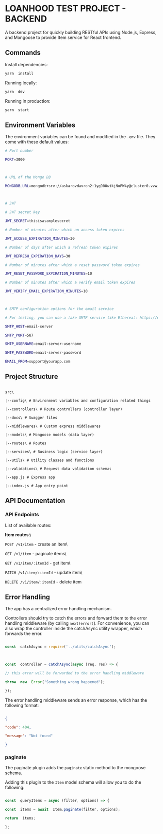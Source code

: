 
# LOANHOOD TEST PROJECT - BACKEND

A backend project for quickly building RESTful APIs using Node.js, Express, and Mongoose to provide Item service for React frontend.



## Commands
Install dependencies:

```bash
yarn  install
```
  

Running locally:

```bash
yarn  dev
```

Running in production:

```bash
yarn  start
```

## Environment Variables

  

The environment variables can be found and modified in the `.env` file. They come with these default values:

  

```bash
# Port number

PORT=3000

  

# URL of the Mongo DB

MONGODB_URL=mongodb+srv://askarovdavron2:1ygD00wikjNoPW4y@cluster0.vvwiioy.mongodb.net/

  

# JWT

# JWT secret key

JWT_SECRET=thisisasamplesecret

# Number of minutes after which an access token expires

JWT_ACCESS_EXPIRATION_MINUTES=30

# Number of days after which a refresh token expires

JWT_REFRESH_EXPIRATION_DAYS=30

# Number of minutes after which a reset password token expires

JWT_RESET_PASSWORD_EXPIRATION_MINUTES=10

# Number of minutes after which a verify email token expires

JWT_VERIFY_EMAIL_EXPIRATION_MINUTES=10

  

# SMTP configuration options for the email service

# For testing, you can use a fake SMTP service like Ethereal: https://ethereal.email/create

SMTP_HOST=email-server

SMTP_PORT=587

SMTP_USERNAME=email-server-username

SMTP_PASSWORD=email-server-password

EMAIL_FROM=support@yourapp.com

```

  

## Project Structure

  

```

src\

|--config\ # Environment variables and configuration related things

|--controllers\ # Route controllers (controller layer)

|--docs\ # Swagger files

|--middlewares\ # Custom express middlewares

|--models\ # Mongoose models (data layer)

|--routes\ # Routes

|--services\ # Business logic (service layer)

|--utils\ # Utility classes and functions

|--validations\ # Request data validation schemas

|--app.js # Express app

|--index.js # App entry point

```

## API Documentation

### API Endpoints

  

List of available routes:

**Item routes**:\

`POST /v1/item` - create an item\

`GET /v1/item` - paginate items\

`GET /v1/item/:itemId` - get item\

`PATCH /v1/item/:itemId` - update item\

`DELETE /v1/item/:itemId` - delete item

  

## Error Handling

  

The app has a centralized error handling mechanism.

  

Controllers should try to catch the errors and forward them to the error handling middleware (by calling `next(error)`). For convenience, you can also wrap the controller inside the catchAsync utility wrapper, which forwards the error.

  

```javascript

const  catchAsync = require('../utils/catchAsync');

  

const  controller = catchAsync(async (req, res) => {

// this error will be forwarded to the error handling middleware

throw  new  Error('Something wrong happened');

});

```

  

The error handling middleware sends an error response, which has the following format:

  

```json

{

"code": 404,

"message": "Not found"

}

```


### paginate

  

The paginate plugin adds the `paginate` static method to the mongoose schema.

  

Adding this plugin to the `Item` model schema will allow you to do the following:

  

```javascript

const  queryItems = async (filter, options) => {

const  items = await  Item.paginate(filter, options);

return  items;

};

```
